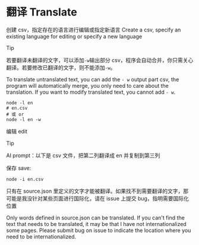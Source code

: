 # 翻译 Translate

创建 csv，指定存在的语言进行编辑或指定新语言
Create a csv, specify an existing language for editing or specify a new language

> [!TIP]
> 若要翻译未翻译的文字，可以添加`-w`输出部分 csv，程序会自动合并，你只需关心翻译。若要修改已翻译的文字，则不能添加`-w`。
>
> To translate untranslated text, you can add the `- w` output part csv, the program will automatically merge, you only need to care about the translation. If you want to modify translated text, you cannot add `- w`.

```shell
node -l en
# en.csv
# 或 or
node -l en -w
```

编辑 edit

> [!TIP]
> AI prompt：以下是 csv 文件，把第二列翻译成 en 并复制到第三列

保存 save:

```shell
node -i en.csv
```

只有在 source.json 里定义的文字才能被翻译。如果找不到需要翻译的文字，那可能是我没针对某些页面进行国际化，请在 issue 上提交 bug，指明需要国际化位置

Only words defined in source.json can be translated. If you can't find the text that needs to be translated, it may be that I have not internationalized some pages. Please submit bug on issue to indicate the location where you need to be internationalized.
